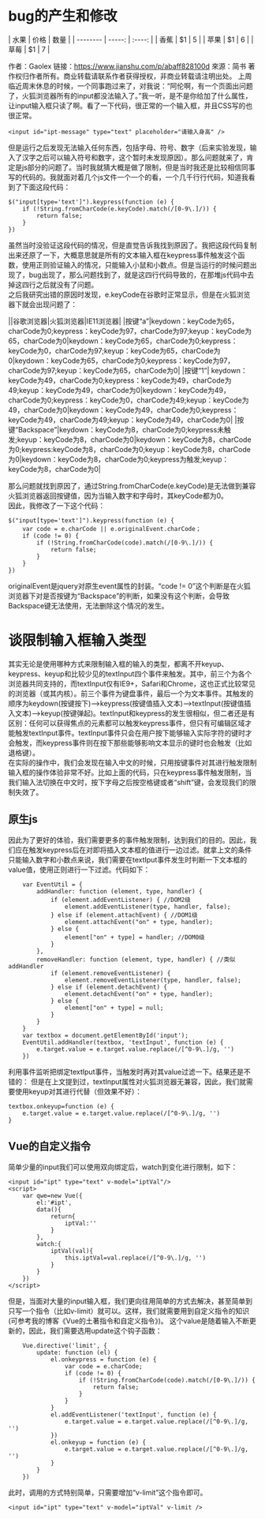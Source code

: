 # bug的产生和修改  
 | 水果        | 价格    |  数量  |
    | --------   | -----:   | :----: |
    | 香蕉        | $1      |   5    |
    | 苹果        | $1      |   6    |
    | 草莓        | $1      |   7    |

作者：Gaolex
链接：https://www.jianshu.com/p/abaff828100d
來源：简书
著作权归作者所有。商业转载请联系作者获得授权，非商业转载请注明出处。
上周临近周末休息的时候，一个同事跑过来了，对我说：“阿伦啊，有一个页面出问题了，火狐浏览器所有的input都没法输入了。”我一听，是不是你给加了什么属性，让input输入框只读了啊。看了一下代码，很正常的一个输入框，并且CSS写的也很正常。
```
<input id="ipt-message" type="text" placeholder="请输入身高" />
```  
但是运行之后发现无法输入任何东西，包括字母、符号、数字（后来实验发现，输入了汉字之后可以输入符号和数字，这个暂时未发现原因）。那么问题就来了，肯定是js部分的问题了。当时我就猜大概是做了限制，但是当时我还是比较相信同事写的代码的。我就面对着几个js文件一个一个的看，一个几千行行代码，知道我看到了下面这段代码：
```
$("input[type='text']").keypress(function (e) {
    if (!String.fromCharCode(e.keyCode).match(/[0-9\.]/)) {
        return false;
    }
})  
```  
虽然当时没验证这段代码的情况，但是直觉告诉我找到原因了。我把这段代码复制出来还原了一下，大概意思就是所有的文本输入框在keypress事件触发这个函数，使用正则验证输入的情况，只能输入小鼠和小数点。但是当运行的时候问题出现了，bug出现了，那么问题找到了，就是这四行代码导致的，在那堆js代码中去掉这四行之后就没有了问题。  
之后我研究出错的原因时发现，e.keyCode在谷歌时正常显示，但是在火狐浏览器下就会出现问题了：

 

||谷歌浏览器|火狐浏览器|IE11浏览器|
|按键“a”|keydown：keyCode为65，charCode为0;keypress：keyCode为97，charCode为97;keyup：keyCode为65，charCode为0|keydown：keyCode为65，charCode为0;keypress：keyCode为0，charCode为97;keyup：keyCode为65，charCode为0|keydown：keyCode为65，charCode为0;keypress：keyCode为97，charCode为97;keyup：keyCode为65，charCode为0|
|按键“1”| keydown：keyCode为49，charCode为0;keypress：keyCode为49，charCode为49;keyup：keyCode为49，charCode为0|keydown：keyCode为49，charCode为0;keypress：keyCode为0，charCode为49;keyup：keyCode为49，charCode为0|keydown：keyCode为49，charCode为0;keypress：keyCode为49，charCode为49;keyup：keyCode为49，charCode为0|
|按键“Backspace”|keydown：keyCode为8，charCode为0;keypress未触发;keyup：keyCode为8，charCode为0|keydown：keyCode为8，charCode为0;keypress:keyCode为8，charCode为0;keyup：keyCode为8，charCode为0|keydown：keyCode为8，charCode为0;keypress为触发;keyup：keyCode为8，charCode为0|  
  
那么问题就找到原因了，通过String.fromCharCode(e.keyCode)是无法做到兼容火狐浏览器返回按键值，因为当输入数字和字母时，其keyCode都为0。  
因此，我修改了一下这个代码：
```
$("input[type='text']").keypress(function (e) {
    var code = e.charCode || e.originalEvent.charCode；
    if (code != 0) {
        if (!String.fromCharCode(code).match(/[0-9\.]/)) {
            return false;
        }
    }
}) 
```  
  
originalEvent是jquery对原生event属性的封装。“code != 0”这个判断是在火狐浏览器下对是否按键为“Backspace”的判断，如果没有这个判断，会导致Backspace键无法使用，无法删除这个情况的发生。

# 谈限制输入框输入类型  
  
其实无论是使用哪种方式来限制输入框的输入的类型，都离不开keyup、keypress、keyup和比较少见的textInput四个事件来触发。其中，前三个为各个浏览器共同支持的，而textInput仅有IE9+，Safari和Chrome，这也正式比较常见的浏览器（或其内核）。前三个事件为键盘事件，最后一个为文本事件。其触发的顺序为keydown(按键按下)——>keypress(按键值插入文本)——>textInput(按键值插入文本)——>keyup(按键弹起)。textInput和keypress的发生很相似，但二者还是有区别：任何可以获得焦点的元素都可以触发keypress事件，但只有可编辑区域才能触发textInput事件。textInput事件只会在用户按下能够输入实际字符的键时才会触发，而keypress事件则在按下那些能够影响文本显示的键时也会触发（比如退格键）。  
在实际的操作中，我们会发现在输入中文的时候，只用按键事件对其进行触发限制输入框的操作体验非常不好。比如上面的代码，只在keypress事件触发限制，当我们输入法切换在中文时，按下字母之后按空格键或者“shift”键，会发现我们的限制失效了。
## 原生js  

因此为了更好的体验，我们需要更多的事件触发限制，达到我们的目的。因此，我们应在触发keypress后在对即将插入文本框的值进行一边过滤。就拿上文的条件只能输入数字和小数点来说，我们需要在textIput事件发生时判断一下文本框的value值，使用正则进行一下过滤。代码如下：
```
    var EventUtil = {
        addHandler: function (element, type, handler) {
            if (element.addEventListener) { //DOM2级
                element.addEventListener(type, handler, false);
            } else if (element.attachEvent) { //DOM1级
                element.attachEvent("on" + type, handler);
            } else {
                element["on" + type] = handler; //DOM0级
            }
        },
        removeHandler: function (element, type, handler) { //类似addHandler
            if (element.removeEventListener) {
                element.removeEventListener(type, handler, false);
            } else if (element.detachEvent) {
                element.detachEvent("on" + type, handler);
            } else {
                element["on" + type] = null;
            }
        }
    }
    var textbox = document.getElementById('input');
    EventUtil.addHandler(textbox, 'textInput', function (e) {
        e.target.value = e.target.value.replace(/[^0-9\.]/g, '')
    })
```  
  
利用事件监听把绑定textIput事件，当触发时再对其value过滤一下。结果还是不错的：
但是在上文提到过，textInput属性对火狐浏览器无兼容，因此，我们就需要使用keyup对其进行代替（但效果不好）：
```
textbox.onkeyup=function (e) {
    e.target.value = e.target.value.replace(/[^0-9\.]/g, '')
}
```
## Vue的自定义指令

简单少量的input我们可以使用双向绑定后，watch到变化进行限制，如下：
```
<input id="ipt" type="text" v-model="iptVal"/>
<script>
    var qwe=new Vue({
        el:'#ipt',
        data(){
            return{
                iptVal:''
            }
        },
        watch:{
            iptVal(val){
                this.iptVal=val.replace(/[^0-9\.]/g, '')
            }
        }
    })
</script>
```  
但是，当面对大量的input输入框，我们更向往用简单的方式去解决，甚至简单到只写一个指令（比如v-limit）就可以。这样，我们就需要用到自定义指令的知识(可参考我的博客《Vue的土著指令和自定义指令》)。
这个value是随着输入不断更新的，因此，我们需要选用update这个钩子函数：
```
    Vue.directive('limit', {
        update: function (el) {
            el.onkeypress = function (e) {
                var code = e.charCode;
                if (code != 0) {
                    if (!String.fromCharCode(code).match(/[0-9\.]/)) {
                        return false;
                    }
                }
            }
            el.addEventListener('textInput', function (e) {
                e.target.value = e.target.value.replace(/[^0-9\.]/g, '')
            })
            el.onkeyup = function (e) {
                e.target.value = e.target.value.replace(/[^0-9\.]/g, '')
            }
        }
    })
```  
此时，调用的方式特别简单，只需要增加“v-limit”这个指令即可。
```
<input id="ipt" type="text" v-model="iptVal" v-limit />
```
